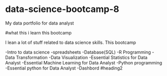 # data-science-bootcamp-8
My data portfolio for data analyst

#what this i learn this bootcamp

I lean a lot of stuff related to data science skills. This bootcamp

-Intro to data science
-spreadsheets
-Database(SQL)
-R Programming
-Data Transformation
-Data Visualization
-Essential Statistics for Data Analyst
-Essential Machine Learning for Data Analyst
-Python programming
-Essential python for Data Analyst
-Dashbord
#heading2
